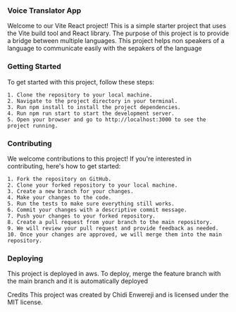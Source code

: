 ### Voice Translator App
Welcome to our Vite React project! This is a simple starter project that uses the Vite build tool and React library. The purpose of this project is to provide a bridge between multiple languages. This project helps non speakers of a language to communicate easily with the sepakers of the language

### Getting Started
To get started with this project, follow these steps:

```
1. Clone the repository to your local machine.
2. Navigate to the project directory in your terminal.
3. Run npm install to install the project dependencies.
4. Run npm run start to start the development server.
5. Open your browser and go to http://localhost:3000 to see the project running.
```
### Contributing
We welcome contributions to this project! If you're interested in contributing, here's how to get started:
```
1. Fork the repository on GitHub.
2. Clone your forked repository to your local machine.
3. Create a new branch for your changes.
4. Make your changes to the code.
5. Run the tests to make sure everything still works.
6. Commit your changes with a descriptive commit message.
7. Push your changes to your forked repository.
8. Create a pull request from your branch to the main repository.
9. We will review your pull request and provide feedback as needed. 
10. Once your changes are approved, we will merge them into the main repository.
```

### Deploying
This project is deployed in aws. To deploy, merge the feature branch with the main branch and it is automatically deployed



Credits
This project was created by Chidi Enwereji and is licensed under the MIT license.




